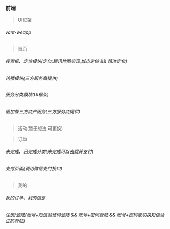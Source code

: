 ### 前端

> UI框架
###### vant-weapp


> 首页

###### 搜索框、定位模块(定位:腾讯地图实现,城市定位 && 精准定位)
###### 轮播模块(三方服务商提供)
###### 服务分类模块(UI框架)
###### 懒加载三方商户服务(三方服务商提供)

> 活动(暂无想法,可更换)

> 订单
###### 未完成、已完成分类(未完成可以去跳转支付)
###### 支付页面(调用微信支付接口)


> 我的
###### 我的订单、我的信息
###### 注册/登陆(账号+短信验证码登陆 && 账号+密码登陆 && 账号+密码或切换短信验证码登陆)
